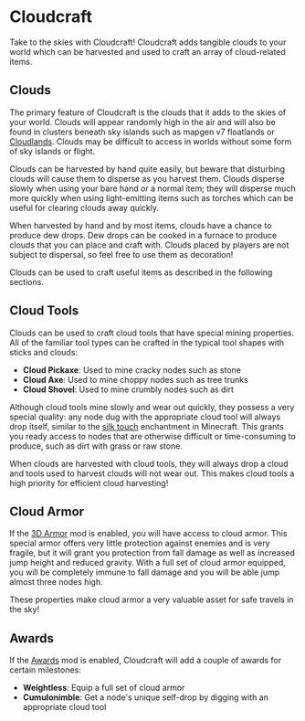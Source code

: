 Cloudcraft
==========

Take to the skies with Cloudcraft! Cloudcraft adds tangible clouds to your world which can be harvested and used to craft an array of cloud-related items.

Clouds
------

The primary feature of Cloudcraft is the clouds that it adds to the skies of your world. Clouds will appear randomly high in the air and will also be found in clusters beneath sky islands such as mapgen v7 floatlands or [Cloudlands](https://content.luanti.org/packages/DrFrankenstone/cloudlands/). Clouds may be difficult to access in worlds without some form of sky islands or flight.

Clouds can be harvested by hand quite easily, but beware that disturbing clouds will cause them to disperse as you harvest them. Clouds disperse slowly when using your bare hand or a normal item; they will disperse much more quickly when using light-emitting items such as torches which can be useful for clearing clouds away quickly.

When harvested by hand and by most items, clouds have a chance to produce dew drops. Dew drops can be cooked in a furnace to produce clouds that you can place and craft with. Clouds placed by players are not subject to dispersal, so feel free to use them as decoration!

Clouds can be used to craft useful items as described in the following sections.

Cloud Tools
-----------

Clouds can be used to craft cloud tools that have special mining properties. All of the familiar tool types can be crafted in the typical tool shapes with sticks and clouds:

- **Cloud Pickaxe**: Used to mine cracky nodes such as stone
- **Cloud Axe**: Used to mine choppy nodes such as tree trunks
- **Cloud Shovel**: Used to mine crumbly nodes such as dirt

Although cloud tools mine slowly and wear out quickly, they possess a very special quality: any node dug with the appropriate cloud tool will always drop itself, similar to the [silk touch](https://minecraft.wiki/w/Silk_Touch) enchantment in Minecraft. This grants you ready access to nodes that are otherwise difficult or time-consuming to produce, such as dirt with grass or raw stone.

When clouds are harvested with cloud tools, they will always drop a cloud and tools used to harvest clouds will not wear out. This makes cloud tools a high priority for efficient cloud harvesting!

Cloud Armor
-----------

If the [3D Armor](https://content.luanti.org/packages/stu/3d_armor/) mod is enabled, you will have access to cloud armor. This special armor offers very little protection against enemies and is very fragile, but it will grant you protection from fall damage as well as increased jump height and reduced gravity. With a full set of cloud armor equipped, you will be completely immune to fall damage and you will be able jump almost three nodes high.

These properties make cloud armor a very valuable asset for safe travels in the sky!

Awards
------

If the [Awards](https://content.luanti.org/packages/rubenwardy/awards/) mod is enabled, Cloudcraft will add a couple of awards for certain milestones:

- **Weightless**: Equip a full set of cloud armor
- **Cumulonimble**: Get a node's unique self-drop by digging with an appropriate cloud tool